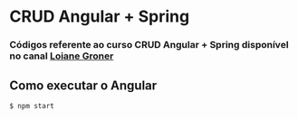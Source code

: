 # CRUD Angular + Spring

### Códigos referente ao curso CRUD Angular + Spring disponível no canal [Loiane Groner](https://www.youtube.com/channel/UCqQn92noBhY9VKQy4xCHPsg)

## Como executar o Angular

```
$ npm start
```
